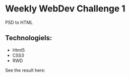 <h1>Weekly WebDev Challenge 1</h1>
<p>PSD to HTML</p>
<h2>Technologiels:</h2>
<ul>
   <li>Html5</li>
   <li>CSS3</li>
   <li>RWD</li>
</ul>
<p>See the result here: <a href="https://ewakardynal.github.io/weekly-webdev-challenge-1/"></a></p>